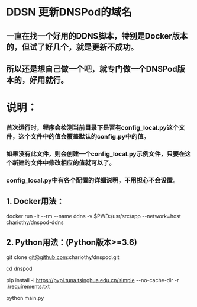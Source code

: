 # DDSN 更新DNSPod的域名

## 一直在找一个好用的DDNS脚本，特别是Docker版本的，但试了好几个，就是更新不成功。

## 所以还是想自己做一个吧，就专门做一个DNSPod版本的，好用就行。

# 说明：
### 首次运行时，程序会检测当前目录下是否有**config_local.py**这个文件，这个文件中的值会覆盖默认的**config.py**中的值。
### 如果没有此文件，则会创建一个**config_local.py**示例文件，只要在这个新建的文件中修改相应的值就可以了。
### config_local.py中有各个配置的详细说明，不用担心不会设置。

## 1. Docker用法：
docker run -it --rm --name ddns -v $PWD:/usr/src/app --network=host chariothy/dnspod-ddns

## 2. Python用法：(Python版本>=3.6)
git clone git@github.com:chariothy/dnspod.git

cd dnspod

pip install -i https://pypi.tuna.tsinghua.edu.cn/simple --no-cache-dir -r ./requirements.txt

python main.py

